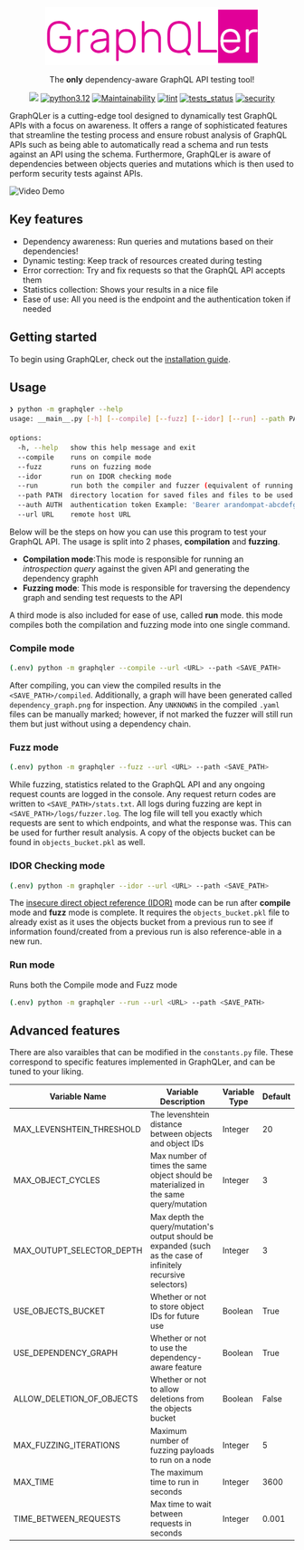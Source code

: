 <p align="center">
  <img src="https://raw.githubusercontent.com/omar2535/GraphQLer/main/docs/images/logo.png" />
  <p align="center">The <strong>only</strong> dependency-aware GraphQL API testing tool!</p>
</p>

<p align="center">
<a href="https://pypi.org/project/GraphQLer/"><img src="https://img.shields.io/badge/pypi-GraphQLer-blue"/></a>
<a href="https://www.python.org/downloads/" target="_blank"><img src="https://img.shields.io/badge/python-3.12-blue" alt="python3.12"/></a>
<a href="https://codeclimate.com/github/omar2535/GraphQLer/maintainability" target="_blank"><img src="https://api.codeclimate.com/v1/badges/a34db44e691904955ded/maintainability" alt="Maintainability" /></a>
<a href="https://github.com/omar2535/GraphQLer/actions/workflows/lint.yml" target="_blank"><img src="https://github.com/omar2535/GraphQLer/actions/workflows/lint.yml/badge.svg" alt="lint" /></a>
<a href="https://github.com/omar2535/GraphQLer/actions/workflows/tests.yml" target="_blank"><img src="https://github.com/omar2535/GraphQLer/actions/workflows/tests.yml/badge.svg?branch=main" alt="tests_status" /></a>
<a href="https://sonarcloud.io/summary/new_code?id=omar2535_GraphQLer" target="_blank"><img src="https://sonarcloud.io/api/project_badges/measure?project=omar2535_GraphQLer&metric=security_rating" alt="security" /></a>
<!-- <a href="https://codeclimate.com/github/omar2535/GraphQLer/test_coverage" target="_blank"><img src="https://api.codeclimate.com/v1/badges/a34db44e691904955ded/test_coverage" alt="coverage" /></a> -->
</p>

GraphQLer is a cutting-edge tool designed to dynamically test GraphQL APIs with a focus on awareness. It offers a range of sophisticated features that streamline the testing process and ensure robust analysis of GraphQL APIs such as being able to automatically read a schema and run tests against an API using the schema. Furthermore, GraphQLer is aware of dependencies between objects queries and mutations which is then used to perform security tests against APIs.

![Video Demo](https://github.com/omar2535/GraphQLer/raw/main/docs/demo.gif)

## Key features

- Dependency awareness: Run queries and mutations based on their dependencies!
- Dynamic testing: Keep track of resources created during testing
- Error correction: Try and fix requests so that the GraphQL API accepts them
- Statistics collection: Shows your results in a nice file
- Ease of use: All you need is the endpoint and the authentication token if needed

## Getting started

To begin using GraphQLer, check out the [installation guide](./docs/installation.md).

## Usage

```sh
❯ python -m graphqler --help
usage: __main__.py [-h] [--compile] [--fuzz] [--idor] [--run] --path PATH [--auth AUTH] --url URL

options:
  -h, --help   show this help message and exit
  --compile    runs on compile mode
  --fuzz       runs on fuzzing mode
  --idor       run on IDOR checking mode
  --run        run both the compiler and fuzzer (equivalent of running --compile then running --fuzz)
  --path PATH  directory location for saved files and files to be used from
  --auth AUTH  authentication token Example: 'Bearer arandompat-abcdefgh'
  --url URL    remote host URL
```

Below will be the steps on how you can use this program to test your GraphQL API. The usage is split into 2 phases, **compilation** and **fuzzing**.

- **Compilation mode**:This mode is responsible for running an *introspection query* against the given API and generating the dependency graphh
- **Fuzzing mode**: This mode is responsible for traversing the dependency graph and sending test requests to the API

A third mode is also included for ease of use, called **run** mode. this mode compiles both the compilation and fuzzing mode into one single command.

### Compile mode

```sh
(.env) python -m graphqler --compile --url <URL> --path <SAVE_PATH>
```

After compiling, you can view the compiled results in the `<SAVE_PATH>/compiled`. Additionally, a graph will have been generated called `dependency_graph.png` for inspection. Any `UNKNOWNS` in the compiled `.yaml` files can be manually marked; however, if not marked the fuzzer will still run them but just without using a dependency chain.

### Fuzz mode

```sh
(.env) python -m graphqler --fuzz --url <URL> --path <SAVE_PATH>
```

While fuzzing, statistics related to the GraphQL API and any ongoing request counts are logged in the console. Any request return codes are written to `<SAVE_PATH>/stats.txt`. All logs during fuzzing are kept in `<SAVE_PATH>/logs/fuzzer.log`. The log file will tell you exactly which requests are sent to which endpoints, and what the response was. This can be used for further result analysis. A copy of the objects bucket can be found in `objects_bucket.pkl` as well.

### IDOR Checking mode

```sh
(.env) python -m graphqler --idor --url <URL> --path <SAVE_PATH>
```

The [insecure direct object reference (IDOR)](https://portswigger.net/web-security/access-control/idor) mode can be run after **compile** mode and **fuzz** mode is complete. It requires the `objects_bucket.pkl` file to already exist as it uses the objects bucket from a previous run to see if information found/created from a previous run is also reference-able in a new run.

### Run mode

Runs both the Compile mode and Fuzz mode

```sh
(.env) python -m graphqler --run --url <URL> --path <SAVE_PATH>
```

## Advanced features

There are also varaibles that can be modified in the `constants.py` file. These correspond to specific features implemented in GraphQLer, and can be tuned to your liking.

| Variable Name | Variable Description | Variable Type | Default |
|---------------|---------------------|---------------|---------------|
| MAX_LEVENSHTEIN_THRESHOLD | The levenshtein distance between objects and object IDs | Integer | 20 |
| MAX_OBJECT_CYCLES | Max number of times the same object should be materialized in the same query/mutation | Integer | 3 |
| MAX_OUTUPT_SELECTOR_DEPTH | Max depth the query/mutation's output should be expanded (such as the case of infinitely recursive selectors) | Integer | 3 |
| USE_OBJECTS_BUCKET | Whether or not to store object IDs for future use | Boolean | True |
| USE_DEPENDENCY_GRAPH | Whether or not to use the dependency-aware feature | Boolean | True |
| ALLOW_DELETION_OF_OBJECTS | Whether or not to allow deletions from the objects bucket | Boolean | False |
| MAX_FUZZING_ITERATIONS | Maximum number of fuzzing payloads to run on a node | Integer | 5 |
| MAX_TIME | The maximum time to run in seconds | Integer | 3600 |
| TIME_BETWEEN_REQUESTS | Max time to wait between requests in seconds | Integer | 0.001 |
